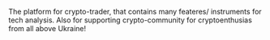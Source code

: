 The platform for crypto-trader, that contains many feateres/ instruments for tech analysis. Also for supporting crypto-community for cryptoenthusias from all above Ukraine!
